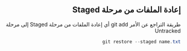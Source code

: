 <div dir = "rtl">


## إعادة الملفات من مرحلة Staged

طريقة التراجع عن الأمر git add أي إعادة الملفات من مرحلة Staged إلى مرحلة Untracked
```c#
git restore --staged name.txt
```
</div>
